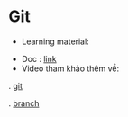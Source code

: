 # Git
- Learning material: 
+ Doc : [link](https://docs.google.com/document/d/1Y9Mo9m7nQNAJxZI1BwpeEr5AxZl6LpaCaBJn9jXDowo/edit)
+ Video tham khảo thêm về: 

. [git](https://www.youtube.com/watch?v=1JuYQgpbrW0&t=1s)

. [branch](https://www.youtube.com/watch?v=e2IbNHi4uCI)
